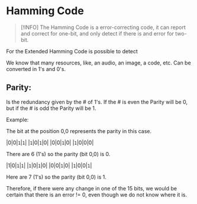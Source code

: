 # Hamming Code

> [!INFO]
> The Hamming Code is a error-correcting code, it can report and correct for
> one-bit, and only detect if there is and error for two-bit.

For the Extended Hamming Code is possible to detect

We know that many resources, like, an audio, an image, a code, etc. Can be
converted in 1's and 0's.

## Parity:

Is the redundancy given by the # of 1's. If the # is even the Parity
will be 0, but if the # is odd the Parity will be 1.

Example:

The bit at the position 0,0 represents the parity in this case.

|$0$|0|`1`|`1`|
|`1`|0|`1`|0|
|0|0|`1`|0|
|`1`|0|0|0|

There are 6 (1's) so the parity (bit 0,0) is 0.

|$1$|0|`1`|`1`|
|`1`|0|`1`|0|
|0|0|`1`|0|
|`1`|0|0|`1`|

Here are 7 (1's) so the parity (bit 0,0) is 1.

Therefore, if there were any change in one of the 15 bits, we would
be certain that there is an error != 0, even though we do not know where it is.
